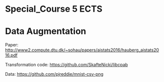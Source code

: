 # Special_Course 5 ECTS

# Data Augmentation

Paper:
http://www2.compute.dtu.dk/~sohau/papers/aistats2016/hauberg_aistats2016.pdf

Transformation code:
https://github.com/SkafteNicki/libcpab

Data:
https://github.com/pjreddie/mnist-csv-png


